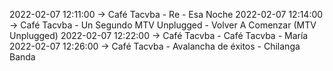 2022-02-07 12:11:00 -> Café Tacvba - Re - Esa Noche
2022-02-07 12:14:00 -> Café Tacvba - Un Segundo MTV Unplugged - Volver A Comenzar (MTV Unplugged)
2022-02-07 12:22:00 -> Café Tacvba - Café Tacvba - María
2022-02-07 12:26:00 -> Café Tacvba - Avalancha de éxitos - Chilanga Banda
